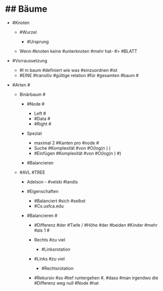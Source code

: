 # ## Bäume 

 - #Knoten 

	 - #Wurzel 

		 - #Ursprung 

	 - Wenn #knoten keine #unterknoten #mehr hat- #> #BLATT 

 - #Vorraussetzung 

	 - #I m baum #definiert wie was #einzuordnen #ist 
	 - #EINE #transitiv #gültige relation #für #gesamten #baum #

 - #Arten #

	 - Binärbaum #

		 - #Node #

			 - Left #
			 - #Data #
			 - #Right #

		 - Spezial 

			 - maximal 2 #Kanten pro #node #
			 - Suche #Komplexität #von #O(log(n ) ) 
			 - #Einfügen #Komplexität #von #O(log(n ) #) 

		 - #Balancieren 

	 - #AVL #TREE 

		 - Adelson - #velski #landis 
		 - #Eigenschaften 

			 - #Balanciert #sich #selbst 
			 - #Cs.usfca.edu 

		 - #Balancieren #

			 - #Differenz #der #Tiefe / #Höhe #der #beiden #Kinder #mehr #als 1 #
			 - Rechts #zu viel 

				 - #Linksrotation 

			 - #Links #zu viel 

				 - #Rechtsrotation 

			 - #Rekursiv #so #tief runtergehen #, #dass #man irgendwo die #Differenz weg null #Node #hat 
